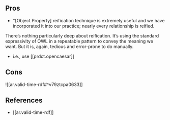 
## Pros

- "[Object Property] reification technique is extremely useful and we have incorporated it into our practice; nearly every relationship is reified.

There’s nothing particularly deep about reification. It’s using the standard expressivity of OWL in a repeatable pattern to convey the meaning we want. But it is, again, tedious and error-prone to do manually.
  - i.e., use [[prdct.opencaesar]]

## Cons

![[ar.valid-time-rdf#^v79ztcpa0633]]

## References

- [[ar.valid-time-rdf]]